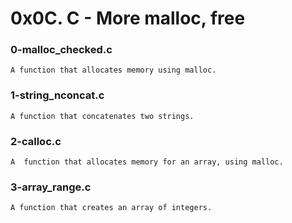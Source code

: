 # 0x0C. C - More malloc, free

### 0-malloc_checked.c

	A function that allocates memory using malloc.

### 1-string_nconcat.c

	A function that concatenates two strings.

### 2-calloc.c

	A  function that allocates memory for an array, using malloc.

### 3-array_range.c

	A function that creates an array of integers.
